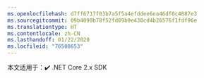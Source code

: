 ```yaml
---
ms.openlocfilehash: d7ff6717f03b7a5f5a4efddee6ea46df0c4887e3
ms.sourcegitcommit: 09b4090b78f52fd09b0e430cd4b26576f1fdf96e
ms.translationtype: HT
ms.contentlocale: zh-CN
ms.lasthandoff: 01/22/2020
ms.locfileid: "76508653"
---
```

 本文适用于：✔️ .NET Core 2.x SDK
